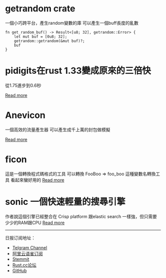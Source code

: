 # getrandom crate
一個小巧跨平台，產生random變數的庫
可以產生一個buff長度的亂數

```
fn get_random_buf() -> Result<[u8; 32], getrandom::Error> {
    let mut buf = [0u8; 32];
    getrandom::getrandom(&mut buf)?;
    buf
}
```

# pidigits在rust 1.33變成原來的三倍快
從1.75進步到0.6秒

[Read more](https://benchmarksgame-team.pages.debian.net/benchmarksgame/faster/rust.html)

# Anevicon
一個高效的流量產生器
可以產生成千上萬的封包做模擬

[Read more](https://github.com/Gymmasssorla/anevicon)

# ficon
這是一個轉換程式碼格式的工具
可以轉換 FooBoo => foo_boo 這種變數名轉換工具
看起來蠻好用的
[Read more](https://github.com/iboss-ptk/ficon)

# sonic 一個快速輕量的搜尋引擎
作者說這個引擎已經整合在 Crisp platform
跟elastic search 一樣強，但只需要少少的RAM跟CPU
[Read more](https://www.reddit.com/r/rust/comments/b4hn69/fast_lightweight_search_engine_an_alternative_to/)

---
日报订阅地址：
- [Telgram Channel](https://t.me/rust_daily_news )
- [阿里云语雀订阅](https://www.yuque.com/chaosbot/rustnews)
- [Stemmit](https://steemit.com/@blackanger)
- [Rust.cc论坛](https://rust.cc)
- [GitHub](https://github.com/RustStudy/rust_daily_news)